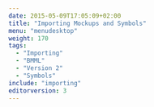 ```yaml
---
date: 2015-05-09T17:05:09+02:00
title: "Importing Mockups and Symbols"
menu: "menudesktop"
weight: 170
tags:
  - "Importing"
  - "BMML"
  - "Version 2"
  - "Symbols"
include: "importing"
editorversion: 3
---
```

